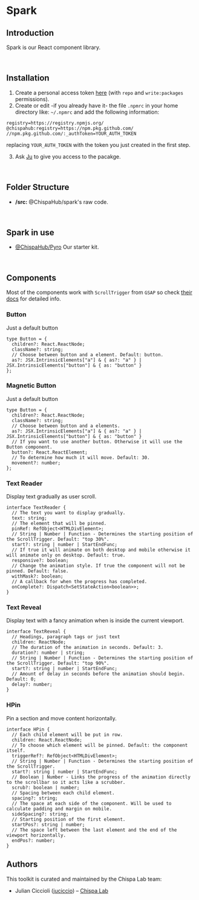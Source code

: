 # Spark

## Introduction

Spark is our React component library.

<br/>

## Installation

1. Create a personal access token [here](https://github.com/settings/tokens) (with ```repo``` and ```write:packages``` permissions).
2. Create or edit -if you already have it- the file ```.npmrc``` in your home directory like: ```~/.npmrc``` and add the following information: 
```
registry=https://registry.npmjs.org/
@chispahub:registry=https://npm.pkg.github.com/
//npm.pkg.github.com/:_authToken=YOUR_AUTH_TOKEN
```
replacing ```YOUR_AUTH_TOKEN``` with the token you just created in the first step.

3. Ask [Ju](https://github.com/juciccio) to give you access to the pacakge.

<br />

## Folder Structure

- **/src:** @ChispaHub/spark's raw code.

<br />

## Spark in use

- [@ChispaHub/Pyro](https://github.com/ChispaHub/pyro) Our starter kit.

<br />

## Components
Most of the components work with ```ScrollTrigger``` from ```GSAP``` so check [their docs](https://greensock.com/docs/v3/Plugins/ScrollTrigger/) for detailed info.

### Button
Just a default button
```tsx
type Button = {
  children?: React.ReactNode;
  className?: string;
  // Choose between button and a element. Default: button.
  as?: JSX.IntrinsicElements["a"] & { as?: "a" } | JSX.IntrinsicElements["button"] & { as: "button" }
};
```

### Magnetic Button
Just a default button
```tsx
type Button = {
  children?: React.ReactNode;
  className?: string;
  // Choose between button and a elements.
  as?: JSX.IntrinsicElements["a"] & { as?: "a" } | JSX.IntrinsicElements["button"] & { as: "button" }
  // If you want to use another button. Otherwise it will use the Button component.
  button?: React.ReactElement;
  // To determine how much it will move. Default: 30.
  movement?: number;  
};
```

### Text Reader
Display text gradually as user scroll.
```tsx
interface TextReader {
  // The text you want to display gradually.
  text: string;
  // The element that will be pinned.
  pinRef: RefObject<HTMLDivElement>;
  // String | Number | Function - Determines the starting position of the ScrollTrigger. Default: "top 30%".
  start?: string | number | StartEndFunc;
  // If true it will animate on both desktop and mobile otherwise it will animate only on desktop. Default: true.
  responsive?: boolean;
  // Change the animation style. If true the component will not be pinned. Default: false.
  withMask?: boolean;
  // A callback for when the progress has completed.
  onComplete?: Dispatch<SetStateAction<boolean>>;
}
```

### Text Reveal
Display text with a fancy animation when is inside the current viewport.
```tsx
interface TextReveal {
  // Headings, paragraph tags or just text
  children: ReactNode;
  // The duration of the animation in seconds. Default: 3.
  duration?: number | string;
  // String | Number | Function - Determines the starting position of the ScrollTrigger. Default: "top 90%".
  start?: string | number | StartEndFunc;
  // Amount of delay in seconds before the animation should begin. Default: 0;
  delay?: number;
}
```

### HPin
Pin a section and move content horizontally.
```tsx
interface HPin {
  // Each child element will be put in row.
  children: React.ReactNode;
  // To choose which element will be pinned. Default: the component itself.
  triggerRef?: RefObject<HTMLDivElement>;
  // String | Number | Function - Determines the starting position of the ScrollTrigger.
  start?: string | number | StartEndFunc;
  // Boolean | Number - Links the progress of the animation directly to the scrollbar so it acts like a scrubber.
  scrub?: boolean | number;
  // Spacing between each child element.
  spacing?: string;
  // The space at each side of the component. Will be used to calculate padding and margin on mobile.
  sideSpacing?: string;
  // Starting position of the first element.
  startPos?: string | number;
  // The space left between the last element and the end of the viewport horizontally.
  endPos?: number;
}
```

## Authors

This toolkit is curated and maintained by the Chispa Lab team:

- Julian Ciccioli ([juciccio](https://www.linkedin.com/in/juciccio/)) – [Chispa Lab](https://chispalab.com)
